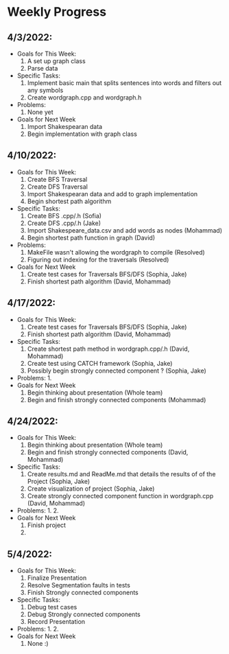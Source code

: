 # Weekly Progress
## 4/3/2022:
- Goals for This Week:
  1. A set up graph class
  2. Parse data
- Specific Tasks:
  1. Implement basic main that splits sentences into words and filters out any symbols
  2. Create wordgraph.cpp and wordgraph.h
- Problems:
  1. None yet
- Goals for Next Week
  1. Import Shakespearan data
  2. Begin implementation with graph class
## 4/10/2022:
- Goals for This Week:
  1. Create BFS Traversal
  2. Create DFS Traversal
  3. Import Shakespearan data and add to graph implementation
  4. Begin shortest path algorithm
- Specific Tasks:
  1. Create BFS .cpp/.h (Sofia)
  2. Create DFS .cpp/.h (Jake)
  3. Import Shakespeare_data.csv and add words as nodes (Mohammad)
  4. Begin shortest path function in graph (David)
- Problems:
  1. MakeFile wasn't allowing the wordgraph to compile (Resolved)
  2. Figuring out indexing for the traversals (Resolved)
- Goals for Next Week
  1. Create test cases for Traversals BFS/DFS (Sophia, Jake)
  2. Finish shortest path algorithm (David, Mohammad)
## 4/17/2022:
- Goals for This Week:
  1. Create test cases for Traversals BFS/DFS (Sophia, Jake)
  2. Finish shortest path algorithm (David, Mohammad)
- Specific Tasks:
  1. Create shortest path method in wordgraph.cpp/.h (David, Mohammad)
  2. Create test using CATCH framework (Sophia, Jake)
  3. Possibly begin strongly connected component ? (Sophia, Jake)
- Problems:
  1. 
- Goals for Next Week
  1. Begin thinking about presentation (Whole team)
  2. Begin and finish strongly connected components (Mohammad)
## 4/24/2022:
- Goals for This Week:
  1. Begin thinking about presentation (Whole team)
  2. Begin and finish strongly connected components (David, Mohammad)
- Specific Tasks:
  1. Create results.md and ReadMe.md that details the results of of the Project (Sophia, Jake)
  2. Create visualization of project (Sophia, Jake)
  3. Create strongly connected component function in wordgraph.cpp (David, Mohammad)
- Problems:
  1. 
  2.
- Goals for Next Week
  1. Finish project
  2. 
## 5/4/2022:
- Goals for This Week:
  1. Finalize Presentation
  2. Resolve Segmentation faults in tests
  3. Finish Strongly connected components
- Specific Tasks:
  1. Debug test cases
  2. Debug Strongly connected components
  3. Record Presentation
- Problems:
  1. 
  2.
- Goals for Next Week
  1. None :)